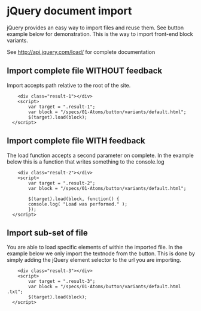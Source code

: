 # jQuery document import

jQuery provides an easy way to import files and reuse them. See button example below for demonstration.
This is the way to import front-end block variants.

See <http://api.jquery.com/load/> for complete documentation

## Import complete file WITHOUT feedback
Import accepts path relative to the root of the site.

```example
	<div class="result-1"></div>
	<script>
		var target = ".result-1";
		var block = "/specs/01-Atoms/button/variants/default.html";
		$(target).load(block);
  </script>
```

## Import complete file WITH feedback
The load function accepts a second parameter on complete. In the example below this is a function that writes something to the console.log

```example
	<div class="result-2"></div>
	<script>
		var target = ".result-2";
		var block = "/specs/01-Atoms/button/variants/default.html";

		$(target).load(block, function() {
	  	console.log( "Load was performed." );
		});
  </script>
```

## Import sub-set of file
You are able to load specific elements of within the imported file. In the example below we only import the textnode from the button. This is done by simply adding the jQuery element selector to the url you are importing.

```example
	<div class="result-3"></div>
	<script>
		var target = ".result-3";
		var block = "/specs/01-Atoms/button/variants/default.html .txt";
		$(target).load(block);
  </script>
```
